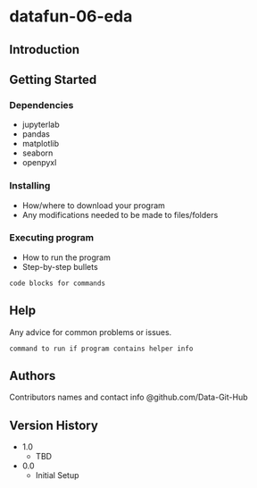 # datafun-06-eda

## Introduction

## Getting Started

### Dependencies

* jupyterlab
* pandas
* matplotlib
* seaborn
* openpyxl

### Installing

* How/where to download your program
* Any modifications needed to be made to files/folders

### Executing program

* How to run the program
* Step-by-step bullets
```
code blocks for commands
```

## Help

Any advice for common problems or issues.
```
command to run if program contains helper info
```

## Authors

Contributors names and contact info
@github.com/Data-Git-Hub

## Version History

* 1.0
    * TBD
* 0.0
    * Initial Setup

